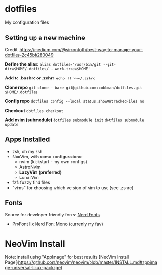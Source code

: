 # dotfiles

My configuration files

## Setting up a new machine

Credit: https://medium.com/@simontoth/best-way-to-manage-your-dotfiles-2c45bb280049

**Define the alias:**
`alias dotfiles='/usr/bin/git --git-dir=$HOME/.dotfiles/ --work-tree=$HOME'`

**Add to .bashrc or .zshrc**
`echo !! >>~/.zshrc`

**Clone repo**
`git clone --bare git@github.com:cobbman/dotfiles.git $HOME/.dotfiles`

**Config repo**
`dotfiles config --local status.showUntrackedFiles no`

**Checkout**
`dotfiles checkout`

**Add nvim (submodule)**
`dotfiles submodule init`
`dotfiles submodule update`

## Apps Installed

- zsh, oh my zsh
- NeoVim, with some configurations:
  - nvim (kickstart - my own configs)
  - AstroNvim
  - **LazyVim (preferred)**
  - LunarVim
- fzf: fuzzy find files
- "vims" for choosing which version of vim to use (see .zshrc)

## Fonts

Source for developer friendly fonts: [Nerd Fonts](https://www.nerdfonts.com/font-downloads)

- ProFont IIx Nerd Font Mono (currenly my fav)

# NeoVim Install

Note: install using "AppImage" for best results
[NeoVim Install Page[(https://github.com/neovim/neovim/blob/master/INSTALL.md#appimage-universal-linux-package)

